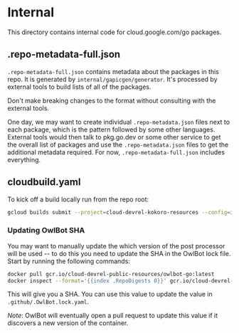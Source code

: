 # Internal

This directory contains internal code for cloud.google.com/go packages.

## .repo-metadata-full.json

`.repo-metadata-full.json` contains metadata about the packages in this repo. It
is generated by `internal/gapicgen/generator`. It's processed by external tools
to build lists of all of the packages.

Don't make breaking changes to the format without consulting with the external
tools.

One day, we may want to create individual `.repo-metadata.json` files next to
each package, which is the pattern followed by some other languages. External
tools would then talk to pkg.go.dev or some other service to get the overall
list of packages and use the `.repo-metadata.json` files to get the additional
metadata required. For now, `.repo-metadata-full.json` includes everything.

## cloudbuild.yaml

To kick off a build locally run from the repo root:

```bash
gcloud builds submit --project=cloud-devrel-kokoro-resources --config=internal/cloudbuild.yaml
```

### Updating OwlBot SHA

You may want to manually update the which version of the post processor will be
used -- to do this you need to update the SHA in the OwlBot lock file. Start by
running the following commands:

```bash
docker pull gcr.io/cloud-devrel-public-resources/owlbot-go:latest
docker inspect --format='{{index .RepoDigests 0}}' gcr.io/cloud-devrel-public-resources/owlbot-go:latest
```

This will give you a SHA. You can use this value to update the value in
`.github/.OwlBot.lock.yaml`.

*Note*: OwlBot will eventually open a pull request to update this value if it
discovers a new version of the container.
